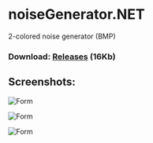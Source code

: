 # noiseGenerator.NET
2-colored noise generator (BMP)

### Download: [Releases](https://github.com/antimYT/noiseGenerator.NET/releases "Releases") (16Kb)

## Screenshots:

![Form](https://raw.githubusercontent.com/antimYT/noiseGenerator.NET/master/_screenshots/1.png "Form")

![Form](https://raw.githubusercontent.com/antimYT/noiseGenerator.NET/master/_screenshots/2.png "Form")

![Form](https://raw.githubusercontent.com/antimYT/noiseGenerator.NET/master/_screenshots/3.png "Form")
